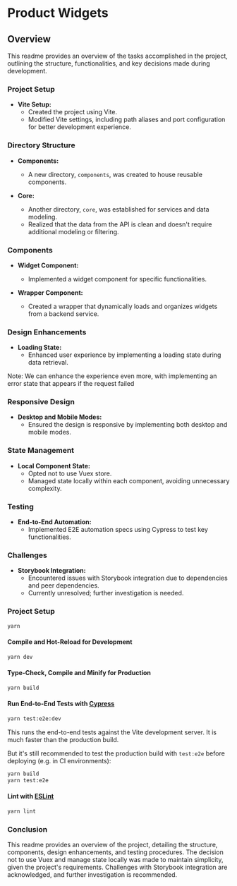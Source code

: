 # Product Widgets

## Overview

This readme provides an overview of the tasks accomplished in the project, outlining the structure, functionalities, and key decisions made during development.

### Project Setup

- **Vite Setup:**
  - Created the project using Vite.
  - Modified Vite settings, including path aliases and port configuration for better development experience.

### Directory Structure

- **Components:**
  - A new directory, `components`, was created to house reusable components.

- **Core:**
  - Another directory, `core`, was established for services and data modeling.
  - Realized that the data from the API is clean and doesn't require additional modeling or filtering.

### Components

- **Widget Component:**
  - Implemented a widget component for specific functionalities.
  
- **Wrapper Component:**
  - Created a wrapper that dynamically loads and organizes widgets from a backend service.

### Design Enhancements

- **Loading State:**
  - Enhanced user experience by implementing a loading state during data retrieval.

Note: We can enhance the experience even more, with implementing an error state that appears if the request failed

### Responsive Design

- **Desktop and Mobile Modes:**
  - Ensured the design is responsive by implementing both desktop and mobile modes.

### State Management

- **Local Component State:**
  - Opted not to use Vuex store.
  - Managed state locally within each component, avoiding unnecessary complexity.

### Testing

- **End-to-End Automation:**
  - Implemented E2E automation specs using Cypress to test key functionalities.

### Challenges

- **Storybook Integration:**
  - Encountered issues with Storybook integration due to dependencies and peer dependencies.
  - Currently unresolved; further investigation is needed.

### Project Setup

```sh
yarn
```

#### Compile and Hot-Reload for Development

```sh
yarn dev
```

#### Type-Check, Compile and Minify for Production

```sh
yarn build
```

#### Run End-to-End Tests with [Cypress](https://www.cypress.io/)

```sh
yarn test:e2e:dev
```

This runs the end-to-end tests against the Vite development server.
It is much faster than the production build.

But it's still recommended to test the production build with `test:e2e` before deploying (e.g. in CI environments):

```sh
yarn build
yarn test:e2e
```

#### Lint with [ESLint](https://eslint.org/)

```sh
yarn lint
```

### Conclusion

This readme provides an overview of the project, detailing the structure, components, design enhancements, and testing procedures. The decision not to use Vuex and manage state locally was made to maintain simplicity, given the project's requirements. Challenges with Storybook integration are acknowledged, and further investigation is recommended.
